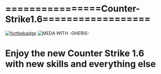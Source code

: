 # ================Counter-Strike1.6==================
[![forthebadge](https://forthebadge.com/images/badges/made-with-python.svg)](https://forthebadge.com) ![MEDA WITH -GHERIS-](https://github.com/Gheris-579/RANSOMEWARE/assets/103877241/8680eb64-f902-496d-8d48-1b4239340c40)


<h1>Enjoy the new Counter Strike 1.6 with new skills and everything else</h1>
